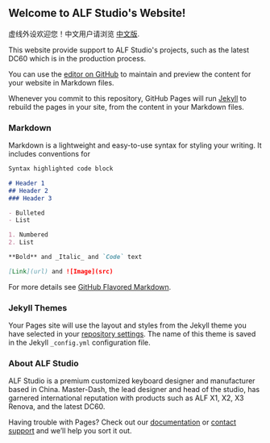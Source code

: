 ## Welcome to ALF Studio's Website! 

虚线外设欢迎您！中文用户请浏览 [中文版](https://guides.github.com/features/mastering-markdown/).

This website provide support to ALF Studio's projects, such as the latest DC60 which is in the production process.

 

You can use the [editor on GitHub](https://github.com/yilihong/alf_studio/edit/master/README.md) to maintain and preview the content for your website in Markdown files.

Whenever you commit to this repository, GitHub Pages will run [Jekyll](https://jekyllrb.com/) to rebuild the pages in your site, from the content in your Markdown files.

### Markdown

Markdown is a lightweight and easy-to-use syntax for styling your writing. It includes conventions for

```markdown
Syntax highlighted code block

# Header 1
## Header 2
### Header 3

- Bulleted
- List

1. Numbered
2. List

**Bold** and _Italic_ and `Code` text

[Link](url) and ![Image](src)
```

For more details see [GitHub Flavored Markdown](https://guides.github.com/features/mastering-markdown/).

### Jekyll Themes

Your Pages site will use the layout and styles from the Jekyll theme you have selected in your [repository settings](https://github.com/yilihong/alf_studio/settings). The name of this theme is saved in the Jekyll `_config.yml` configuration file.

### About ALF Studio

ALF Studio is a premium customized keyboard designer and manufacturer based in China. Master-Dash, the lead designer and head of the studio, has garnered international reputation with products such as ALF X1, X2, X3 Renova, and the latest DC60.

Having trouble with Pages? Check out our [documentation](https://help.github.com/categories/github-pages-basics/) or [contact support](https://github.com/contact) and we’ll help you sort it out.
